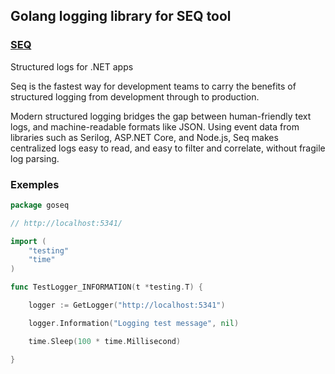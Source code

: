 ## Golang logging library for SEQ tool

### [SEQ](https://getseq.net/)

Structured logs for .NET apps

Seq is the fastest way for development teams to carry the benefits of structured logging from development through to production.

Modern structured logging bridges the gap between human-friendly text logs, and machine-readable formats like JSON. Using event data from libraries such as Serilog, ASP.NET Core, and Node.js, Seq makes centralized logs easy to read, and easy to filter and correlate, without fragile log parsing.


### Exemples

```go
package goseq

// http://localhost:5341/

import (
	"testing"
	"time"
)

func TestLogger_INFORMATION(t *testing.T) {

	logger := GetLogger("http://localhost:5341")

	logger.Information("Logging test message", nil)

	time.Sleep(100 * time.Millisecond)

}
```